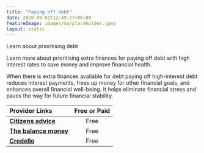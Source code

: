 ```yaml
---
title: "Paying off debt"
date: 2020-09-01T12:49:27+06:00
featureImage: images/ma/placeholder.jpeg
layout: static
---
```


Learn about prioritising debt

Learn more about prioritising extra finances for paying off debt with high interest rates to save money and improve financial health.

When there is extra finances available for debt paying off high-interest debt reduces interest payments, frees up money for other financial goals, and enhances overall financial well-being. It helps eliminate financial stress and paves the way for future financial stability.

| Provider Links      | Free or Paid  |  
| :-----------          | :--------------:      |  
| [**Citizens advice**](https://www.citizensadvice.org.uk/debt-and-money/debt-solutions/debt-management-plans/getting-a-debt-management-plan/) | Free | 
| [**The balance money**](https://www.thebalancemoney.com/pay-high-interest-cards-960825) | Free  | 
| [**Credello**](https://www.credello.com/debt/should-you-pay-off-high-interest-debt-first/) | Free  | 
  

<br/><br/>







